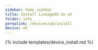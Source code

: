 ```yaml
---
sidebar: home_sidebar
title: Install LineageOS on w5
folder: info
permalink: /devices/w5/install
device: w5
---
```

{% include templates/device_install.md %}
